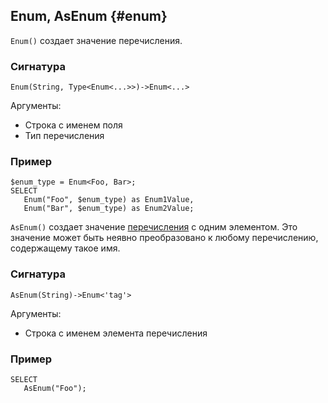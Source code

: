 ## Enum, AsEnum {#enum}

`Enum()` cоздает значение перечисления.

### Сигнатура

```
Enum(String, Type<Enum<...>>)->Enum<...>
```

Аргументы:

* Строка с именем поля
* Тип перечисления

### Пример

``` yql
$enum_type = Enum<Foo, Bar>;
SELECT
   Enum("Foo", $enum_type) as Enum1Value,
   Enum("Bar", $enum_type) as Enum2Value;
```

`AsEnum()` создает значение [перечисления](../../../types/containers.md) с одним элементом. Это значение может быть неявно преобразовано к любому перечислению, содержащему такое имя.

### Сигнатура

```
AsEnum(String)->Enum<'tag'>
```

Аргументы:

* Строка с именем элемента перечисления

### Пример

``` yql
SELECT
   AsEnum("Foo");
```

